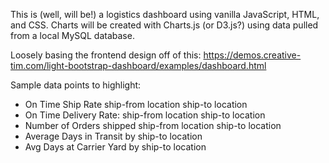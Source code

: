 This is (well, will be!) a logistics dashboard using vanilla JavaScript, HTML, and CSS. Charts will be created with Charts.js (or D3.js?) using data pulled from a local MySQL database.

Loosely basing the frontend design off of this:
https://demos.creative-tim.com/light-bootstrap-dashboard/examples/dashboard.html

Sample data points to highlight:

- On Time Ship Rate
  ship-from location
  ship-to location
- On Time Delivery Rate:
  ship-from location
  ship-to location
- Number of Orders shipped
  ship-from location
  ship-to location
- Average Days in Transit
  by ship-to location
- Avg Days at Carrier Yard
  by ship-to location
